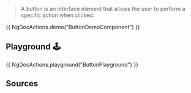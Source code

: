 > A button is an interface element that allows the user to perform a specific action when clicked.


{{ NgDocActions.demo("ButtonDemoComponent") }}


## Playground 🕹️

{{ NgDocActions.playground("ButtonPlayground") }}

<div id="end"></div>

## Sources

```typescript file="./button.component.ts"

```


